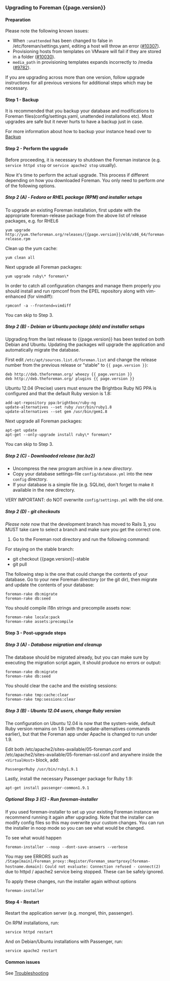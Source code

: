 ### Upgrading to Foreman {{page.version}}

#### Preparation

Please note the following known issues:

* When `:unattended` has been changed to false in /etc/foreman/settings.yaml,
  editing a host will throw an error ([#10307](http://projects.theforeman.org/issues/10307)).
* Provisioning hosts from templates on VMware will fail if they are stored in
  a folder ([#10030](http://projects.theforeman.org/issues/10030)).
* `media_path` in provisioning templates expands incorrectly to /media
  ([#9782](http://projects.theforeman.org/issues/9782)).

If you are upgrading across more than one version, follow upgrade
instructions for all previous versions for additional steps which may be
necessary.

#### Step 1 - Backup

It is recommended that you backup your database and modifications to Foreman
files(config/settings.yaml, unattended installations etc).  Most upgrades are
safe but it never hurts to have a backup just in case.

For more information about how to backup your instance head over to
[Backup](manuals/{{page.version}}/index.html#5.5.1Backup)

#### Step 2 - Perform the upgrade

Before proceeding, it is necessary to shutdown the Foreman instance (e.g.
`service httpd stop` or `service apache2 stop` usually).

Now it's time to perform the actual upgrade.  This process if different
depending on how you downloaded Foreman.  You only need to perform *one* of
the following options.

##### Step 2 (A) - Fedora or RHEL package (RPM) and installer setups

To upgrade an existing Foreman installation, first update with the
appropriate foreman-release package from the above list of release packages,
e.g. for RHEL6

    yum upgrade http://yum.theforeman.org/releases/{{page.version}}/el6/x86_64/foreman-release.rpm

Clean up the yum cache:

    yum clean all

Next upgrade all Foreman packages:

    yum upgrade ruby\* foreman\*

In order to catch all configuration changes and manage them properly you should install and run
rpmconf from the EPEL repository along with vim-enhanced (for vimdiff):

    rpmconf -a --frontend=vimdiff

You can skip to Step 3.

##### Step 2 (B) - Debian or Ubuntu package (deb) and installer setups

Upgrading from the last release to {{page.version}} has been tested on both
Debian and Ubuntu. Updating the packages will upgrade the application and
automatically migrate the database.

First edit `/etc/apt/sources.list.d/foreman.list` and change the release
number from the previous release or "stable" to `{{ page.version }}`:

    deb http://deb.theforeman.org/ wheezy {{ page.version }}
    deb http://deb.theforeman.org/ plugins {{ page.version }}

Ubuntu 12.04 (Precise) users must ensure the Brightbox Ruby NG PPA is
configured and that the default Ruby version is 1.8:

    add-apt-repository ppa:brightbox/ruby-ng
    update-alternatives --set ruby /usr/bin/ruby1.8
    update-alternatives --set gem /usr/bin/gem1.8

Next upgrade all Foreman packages:

    apt-get update
    apt-get --only-upgrade install ruby\* foreman\*

You can skip to Step 3.

##### Step 2 (C) - Downloaded release (tar.bz2)

- Uncompress the new program archive in a *new directory*.
- Copy your database settings-file `config/database.yml` into the new `config` directory.
- If your database is a simple file (e.g. SQLite), don't forget to make it available in the new directory.

VERY IMPORTANT: do NOT overwrite `config/settings.yml` with the old one.

##### Step 2 (D) - git checkouts

*Please note* now that the development branch has moved to Rails 3, you MUST
take care to select a branch and make sure you get the correct one.

1. Go to the Foreman root directory and run the following command:

For staying on the stable branch:

- git checkout {{page.version}}-stable
- git pull

The following step is the one that could change the contents of your database.
Go to your new Foreman directory (or the git dir), then migrate and update the
contents of your database:

    foreman-rake db:migrate
    foreman-rake db:seed

You should compile i18n strings and precompile assets now:

    foreman-rake locale:pack
    foreman-rake assets:precompile

#### Step 3 - Post-upgrade steps

##### Step 3 (A) - Database migration and cleanup

The database should be migrated already, but you can make sure by executing the
migration script again, it should produce no errors or output:

    foreman-rake db:migrate
    foreman-rake db:seed

You should clear the cache and the existing sessions:

    foreman-rake tmp:cache:clear
    foreman-rake tmp:sessions:clear

##### Step 3 (B) - Ubuntu 12.04 users, change Ruby version

The configuration on Ubuntu 12.04 is now that the system-wide, default Ruby
version remains on 1.8 (with the update-alternatives commands earlier), but
that the Foreman app under Apache is changed to run under 1.9.

Edit both /etc/apache2/sites-available/05-foreman.conf and
/etc/apache2/sites-available/05-foreman-ssl.conf and anywhere inside the
`<VirtualHost>` block, add:

    PassengerRuby /usr/bin/ruby1.9.1

Lastly, install the necessary Passenger package for Ruby 1.9:

    apt-get install passenger-common1.9.1

##### Optional Step 3 (C) - Run foreman-installer

If you used foreman-installer to set up your existing Foreman instance we
recommend running it again after upgrading. Note that the installer can
modify config files so this may overwrite your custom changes. You can run
the installer in noop mode so you can see what would be changed.

To see what would happen

    foreman-installer --noop --dont-save-answers --verbose

You may see ERRORS such as `/Stage[main]/Foreman_proxy::Register/Foreman_smartproxy[foreman-hostname.domain]:` `Could not evaluate: Connection refused - connect(2)` due to httpd / apache2 service being stopped.  These can be safely ignored.

To apply these changes, run the installer again without options

    foreman-installer

#### Step 4 - Restart

Restart the application server (e.g. mongrel, thin, passenger).

On RPM installations, run:

    service httpd restart

And on Debian/Ubuntu installations with Passenger, run:

    service apache2 restart

#### Common issues

See
[Troubleshooting](http://projects.theforeman.org/projects/foreman/wiki/Troubleshooting)

